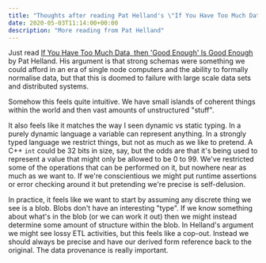 ```yaml
---
title: "Thoughts after reading Pat Helland's \"If You Have Too Much Data\" paper"
date: 2020-05-03T11:14:00+00:00
description: "More reading from Pat Helland"
---
```

Just read [If You Have Too Much Data, then 'Good Enough' Is Good Enough](../../../elements/research-resources/2011-06-too-much-data.pdf)
by Pat Helland.  His argument is that strong schemas were something we could afford in an era of single node computers
and the ability to formally normalise data, but that this is doomed to failure with large scale data sets and
distributed systems.

Somehow this feels quite intuitive.  We have small islands of coherent things within the world and then vast amounts
of unstructured "stuff".

It also feels like it matches the way I seen dynamic vs static typing.  In a purely dynamic language a variable can
represent anything.  In a strongly typed language we restrict things, but not as much as we like to pretend.  A C++
`int` could be 32 bits in size, say, but the odds are that it's being used to represent a value that might only be
allowed to be 0 to 99.  We've restricted some of the operations that can be performed on it, but nowhere near as much
as we want to.  If we're conscientious we might put runtime assertions or error checking around it but pretending we're
precise is self-delusion.

In practice, it feels like we want to start by assuming any discrete thing we see is a blob.  Blobs don't have an
interesting "type".  If we know something about what's in the blob (or we can work it out) then we might instead
determine some amount of structure within the blob.  In Helland's argument we might see lossy ETL activities, but
this feels like a cop-out.  Instead we should always be precise and have our derived form reference back to the original.
The data provenance is really important.
